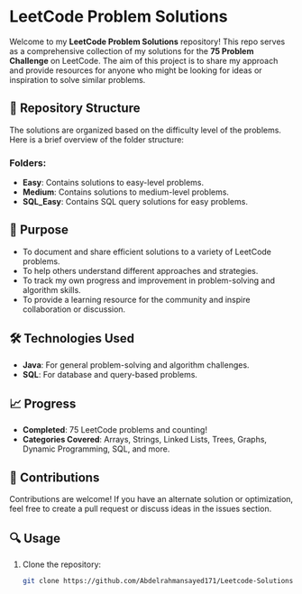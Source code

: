 # LeetCode Problem Solutions

Welcome to my **LeetCode Problem Solutions** repository! This repo serves as a comprehensive collection of my solutions for the **75 Problem Challenge** on LeetCode. The aim of this project is to share my approach and provide resources for anyone who might be looking for ideas or inspiration to solve similar problems.

## 📁 Repository Structure

The solutions are organized based on the difficulty level of the problems. Here is a brief overview of the folder structure:


### Folders:
- **Easy**: Contains solutions to easy-level problems.
- **Medium**: Contains solutions to medium-level problems.
- **SQL_Easy**: Contains SQL query solutions for easy problems.

## 🚀 Purpose

- To document and share efficient solutions to a variety of LeetCode problems.
- To help others understand different approaches and strategies.
- To track my own progress and improvement in problem-solving and algorithm skills.
- To provide a learning resource for the community and inspire collaboration or discussion.

## 🛠️ Technologies Used

- **Java**: For general problem-solving and algorithm challenges.
- **SQL**: For database and query-based problems.

## 📈 Progress

- **Completed**: 75 LeetCode problems and counting!
- **Categories Covered**: Arrays, Strings, Linked Lists, Trees, Graphs, Dynamic Programming, SQL, and more.

## 🤝 Contributions

Contributions are welcome! If you have an alternate solution or optimization, feel free to create a pull request or discuss ideas in the issues section.

## 🔍 Usage

1. Clone the repository:
   ```bash
   git clone https://github.com/Abdelrahmansayed171/Leetcode-Solutions.git
